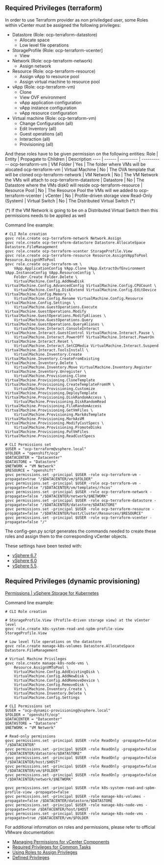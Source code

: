 ## Required Privileges (terraform)

In order to use Terraform provider as non priviledged user, some Roles within vCenter must be assigned the following privileges:

- Datastore (Role: ocp-terraform-datastore)
  - Allocate space
  - Low level file operations
- StorageProfile (Role: ocp-terraform-vcenter]
  - View
- Network (Role: ocp-terraform-network)
  - Assign network
- Resource (Role: ocp-terraform-resource)
  - Assign vApp to resource pool
  - Assign virtual machine to resource pool
- vApp (Role: ocp-terraform-vm)
  - Clone
  - View OVF environment
  - vApp application configuration
  - vApp instance configuration
  - vApp resource configuration
- Virtual machine (Role: ocp-terraform-vm)
  - Change Configuration (all)
  - Edit Inventory (all)
  - Guest operations (all)
  - Interaction (all)
  - Provisioning (all)

And these roles have to be given permission on the following entities:
Role | Entity | Propagate to Children | Description
---- | ------ | --------- | -----------
ocp-terraform-vm | VM Folder | Yes | The folder where VMs will be alocated
ocp-terraform-vm | Virtual Machine | No | The OVA template that will be cloned
ocp-terraform-network | VM Network | No | The VM Network the VMs will attach  to
ocp-terraform-datastore | Datastore | No | The Datastore where the VMs disk0 will reside
ocp-terraform-resource | Resource Pool |  No | The Resource Pool the VMs will we added to
ocp-terraform-vcenter | vCenter | No | Profile-driven storage view
Read-Only (System) | Virtual Switch | No | The Distributed Virtual Switch (\*)

(\*) If the VM Network is going to be on a Distributed Virtual Switch then this permissions needs to be applied as well

Command line example:
```
# CLI Role creation
govc role.create ocp-terraform-network Network.Assign
govc role.create ocp-terraform-datastore Datastore.AllocateSpace Datastore.FileManagement 
govc role.create ocp-terraform-vcenter StorageProfile.View
govc role.create ocp-terraform-resource Resource.AssignVAppToPool Resource.AssignVMToPool
govc role.create ocp-terraform-vm \
	VApp.ApplicationConfig VApp.Clone VApp.ExtractOvfEnvironment VApp.InstanceConfig VApp.ResourceConfig \
	Folder.Create Folder.Delete \
	VirtualMachine.Config.AddNewDisk VirtualMachine.Config.AdvancedConfig VirtualMachine.Config.CPUCount \
	VirtualMachine.Config.DiskExtend VirtualMachine.Config.EditDevice VirtualMachine.Config.Memory \
	VirtualMachine.Config.Rename VirtualMachine.Config.Resource VirtualMachine.Config.Settings \
	VirtualMachine.GuestOperations.Execute VirtualMachine.GuestOperations.Modify VirtualMachine.GuestOperations.ModifyAliases \
	VirtualMachine.GuestOperations.Query VirtualMachine.GuestOperations.QueryAliases \
	VirtualMachine.Interact.ConsoleInteract VirtualMachine.Interact.GuestControl VirtualMachine.Interact.Pause \
	VirtualMachine.Interact.PowerOff VirtualMachine.Interact.PowerOn VirtualMachine.Interact.Reset \
	VirtualMachine.Interact.SetCDMedia VirtualMachine.Interact.Suspend VirtualMachine.Interact.ToolsInstall \
	VirtualMachine.Inventory.Create VirtualMachine.Inventory.CreateFromExisting VirtualMachine.Inventory.Delete \
	VirtualMachine.Inventory.Move VirtualMachine.Inventory.Register VirtualMachine.Inventory.Unregister \
	VirtualMachine.Provisioning.Clone VirtualMachine.Provisioning.CloneTemplate VirtualMachine.Provisioning.CreateTemplateFromVM \
	VirtualMachine.Provisioning.Customize VirtualMachine.Provisioning.DeployTemplate VirtualMachine.Provisioning.DiskRandomAccess \
	VirtualMachine.Provisioning.DiskRandomRead VirtualMachine.Provisioning.FileRandomAccess VirtualMachine.Provisioning.GetVmFiles \
	VirtualMachine.Provisioning.MarkAsTemplate VirtualMachine.Provisioning.MarkAsVM VirtualMachine.Provisioning.ModifyCustSpecs \
	VirtualMachine.Provisioning.PromoteDisks VirtualMachine.Provisioning.PutVmFiles VirtualMachine.Provisioning.ReadCustSpecs

# CLI Permissions set
$USER = "ocp-terraform@vsphere.local"
$FOLDER = "openshift/ocp"
$DATACENTER = "Datacenter"
$DATASTORE = "Datastore"
$NETWORK = "VM Network"
$RESOURCE = "openshift"
govc permissions.set -principal $USER -role ocp-terraform-vm -propagate=true "/$DATACENTER/vm/$FOLDER"
govc permissions.set -principal $USER -role ocp-terraform-vm -propagate=false "/$DATACENTER/vm/templates/rhcos"
govc permissions.set -principal $USER -role ocp-terraform-network -propagate=false "/$DATACENTER/network/$NETWORK"
govc permissions.set -principal $USER -role ocp-terraform-datastore -propagate=false "/$DATACENTER/datastore/$DATASTORE"
govc permissions.set -principal $USER -role ocp-terraform-resource -propagate=false "/$DATACENTER/host/Cluster/Resources/$RESOURCE"
govc permissions.set -principal $USER -role ocp-terraform-vcenter -propagate=false "/"
```

The config-gen.py script generates the commands needed to create these roles and assign them to the corresponding vCenter objects.

These settings have been tested with:
- [vSphere 6.7](https://pubs.vmware.com/vsphere-60/index.jsp?topic=%2Fcom.vmware.vsphere.security.doc%2FGUID-18071E9A-EED1-4968-8D51-E0B4F526FDA3.html)
- [vSphere 6.0](https://pubs.vmware.com/vsphere-60/index.jsp?topic=%2Fcom.vmware.vsphere.security.doc%2FGUID-18071E9A-EED1-4968-8D51-E0B4F526FDA3.html)
- [vSphere 5.5](https://pubs.vmware.com/vsphere-55/index.jsp?topic=%2Fcom.vmware.vsphere.security.doc%2FGUID-18071E9A-EED1-4968-8D51-E0B4F526FDA3.html). 

## Required Privileges (dynamic provisioning)
[Permissions | vSphere Storage for Kubernetes](https://vmware.github.io/vsphere-storage-for-kubernetes/documentation/vcp-roles.html)

Command line example:
```
# CLI Role creation

# StorageProfile.View (Profile-driven storage view) at the vCenter level
govc role.create k8s-system-read-and-spbm-profile-view StorageProfile.View

# Low level file operations on the datastore
govc role.create manage-k8s-volumes Datastore.AllocateSpace Datastore.FileManagement

# Virtual Machine Privileges
govc role.create manage-k8s-node-vms \
	Resource.AssignVMToPool \
	VirtualMachine.Config.AddExistingDisk \
	VirtualMachine.Config.AddNewDisk \
	VirtualMachine.Config.AddRemoveDevice \
	VirtualMachine.Config.RemoveDisk \
	VirtualMachine.Inventory.Create \
	VirtualMachine.Inventory.Delete \
	VirtualMachine.Config.Settings

# CLI Permissions set
$USER = "ocp-dynamic-provisioning@vsphere.local"
$FOLDER = "openshift/ocp"
$DATACENTER = "Datacenter"
$DATASTORE = "Datastore"
$NETWORK = "VM Network"

# Read-only permissions
govc permissions.set -principal $USER -role ReadOnly -propagate=false "/$DATACENTER"
govc permissions.set -principal $USER -role ReadOnly -propagate=false "/$DATACENTER/datastore/$DATASTORE"
govc permissions.set -principal $USER -role ReadOnly -propagate=false "/$DATACENTER/host/$HOST"
govc permissions.set -principal $USER -role ReadOnly -propagate=false "/$DATACENTER/vm/$FOLDER"
govc permissions.set -principal $USER -role ReadOnly -propagate=false "/$DATACENTER/network/$NETWORK"

govc permissions.set -principal $USER -role k8s-system-read-and-spbm-profile-view -propagate=false
govc permissions.set -principal $USER -role manage-k8s-volumes -propagate=false /$DATACENTER/datastore/$DATASTORE
govc permissions.set -principal $USER -role manage-k8s-node-vms -propagate=true /$DATACENTER/host/$HOST
govc permissions.set -principal $USER -role manage-k8s-node-vms -propagate=true /$DATACENTER/vm/$FOLDER
```

For additional information on roles and permissions, please refer to official VMware documentation:
- [Managing Permissions for vCenter Components](https://docs.vmware.com/en/VMware-vSphere/6.7/com.vmware.vsphere.security.doc/GUID-3B78EEB3-23E2-4CEB-9FBD-E432B606011A.html)
- [Required Privileges for Common Tasks](https://docs.vmware.com/en/VMware-vSphere/6.7/com.vmware.vsphere.security.doc/GUID-4D0F8E63-2961-4B71-B365-BBFA24673FDB.html)
- [Using Roles to Assign Privileges](https://docs.vmware.com/en/VMware-vSphere/6.7/com.vmware.vsphere.security.doc/GUID-18071E9A-EED1-4968-8D51-E0B4F526FDA3.html)
- [Defined Privileges](https://docs.vmware.com/en/VMware-vSphere/6.7/com.vmware.vsphere.security.doc/GUID-ED56F3C4-77D0-49E3-88B6-B99B8B437B62.html)
